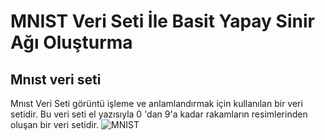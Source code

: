 # MNIST Veri Seti İle Basit Yapay Sinir Ağı Oluşturma

## Mnıst veri seti
   Mnıst Veri Seti görüntü işleme ve anlamlandırmak için kullanılan bir veri setidir. Bu veri seti el yazısıyla 0 'dan 9'a kadar rakamların resimlerinden oluşan bir veri setidir. 
   ![MNIST](https://emredurukn.github.io/assets/images/mnist-examples.png)
   
   
   

